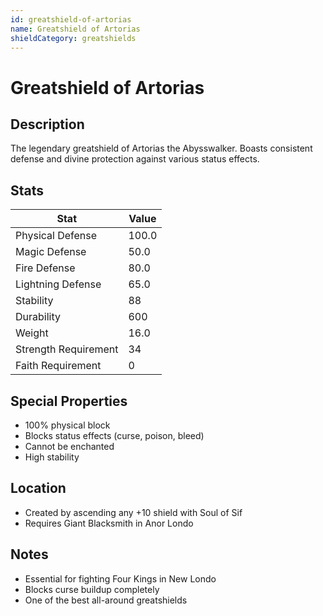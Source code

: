 ```yaml
---
id: greatshield-of-artorias
name: Greatshield of Artorias
shieldCategory: greatshields
---
```


# Greatshield of Artorias

## Description
The legendary greatshield of Artorias the Abysswalker. Boasts consistent defense and divine protection against various status effects.

## Stats

| Stat | Value |
|------|-------|
| Physical Defense | 100.0 |
| Magic Defense | 50.0 |
| Fire Defense | 80.0 |
| Lightning Defense | 65.0 |
| Stability | 88 |
| Durability | 600 |
| Weight | 16.0 |
| Strength Requirement | 34 |
| Faith Requirement | 0 |

## Special Properties
- 100% physical block
- Blocks status effects (curse, poison, bleed)
- Cannot be enchanted
- High stability

## Location
- Created by ascending any +10 shield with Soul of Sif
- Requires Giant Blacksmith in Anor Londo

## Notes
- Essential for fighting Four Kings in New Londo
- Blocks curse buildup completely
- One of the best all-around greatshields